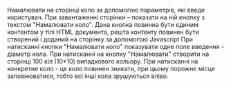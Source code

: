 Намалювати на сторінці коло за допомогою параметрів, які введе користувач.
При завантаженні сторінки – показати на ній кнопку з текстом "Намалювати коло". Дана кнопка повинна бути єдиним контентом у тілі HTML документа, 
решта контенту повинен бути створений і доданий на сторінку за допомогою Javascript
При натисканні кнопки "Намалювати коло" показувати одне поле введення - діаметр кола. 
При натисканні на кнопку "Намалювати" створити на сторінці 100 кіл (10*10) випадкового кольору. При натисканні на конкретне коло - це коло повинен зникати, 
при цьому порожнє місце заповнюватися, тобто всі інші кола зрушуються вліво.